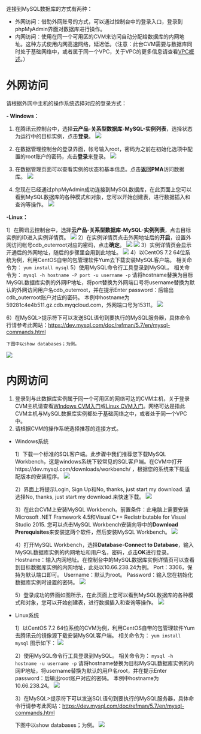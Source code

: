 连接到MySQL数据库的方式有两种：
- 外网访问：借助外网账号的方式，可以通过控制台中的登录入口，登录到phpMyAdmin界面对数据库进行操作。
- 内网访问：使用在同一个可用区的CVM来访问自动分配给数据库的内网地址。这种方式使用内网高速网络，延迟低。（注意：此台CVM需要与数据库同时处于基础网络中，或者属于同一个VPC，关于VPC的更多信息请查看<a href="https://www.qcloud.com/document/product/215/535" target="_blank">VPC概述</a>。）

# 外网访问
请根据外网中主机的操作系统选择对应的登录方式：

**- Windows：**

1. 在腾讯云控制台中，选择**云产品**-**关系型数据库**-**MySQL-实例列表**，选择状态为运行中的目标实例，点击**登录**。
![](//mc.qcloudimg.com/static/img/248ca91c3b13e3f249c752f43019ed1a/image.png)
1. 在数据管理控制台的登录界面，帐号输入root，密码为之前在初始化选项中配置的root账户的密码，点击**登录**来登录。
![](//mc.qcloudimg.com/static/img/b5538d93dc27d99af6fed9f0e5c9b798/image.png)

1. 在数据管理页面可以查看实例的状态和基本信息。点击**返回PMA**访问数据库。
![](//mc.qcloudimg.com/static/img/ceab808b44adf5feba818e70a079b83e/image.png)

1. 您现在已经通过phpMyAdmin成功连接到MySQL数据库，在此页面上您可以看到MySQL数据库的各种模式和对象，您可以开始创建表，进行数据插入和查询等操作。
![](//mc.qcloudimg.com/static/img/c8f60117f5aec772663d3c7890c96b1e/image.png)

**-Linux：**

1）在腾讯云控制台中，选择**云产品**-**关系型数据库**-**MySQL-实例列表**，点击目标实例的ID进入实例详情页。
![](//mc.qcloudimg.com/static/img/018350e48f1d535d105c3c6340d36b2d/image.png)
2）在实例详情页点击外网地址后的**开启**，设置外网访问帐号cdb_outerroot对应的密码，点击**确定**。
![](//mc.qcloudimg.com/static/img/730e65a8b10f429a80ea15456b9a7193/image.png)
![](//mc.qcloudimg.com/static/img/48a8489d3c0341ef87627fdc108f93e7/image.png)
3）实例详情页会显示开通后的外网地址，随后的步骤里会用到此地址。
![](//mc.qcloudimg.com/static/img/3d1176c8958f8ffc0e1f2594fc7f3141/image.png)
4）以CentOS 7.2 64位系统为例，利用CentOS自带的包管理软件Yum去下载安装MySQL客户端。
	相关命令为：
	```yum install mysql```
5）使用MySQL命令行工具登录到MySQL。
		相关命令为：
		`mysql -h hostname -P port -u username -p`
		请将hostname替换为目标MySQL数据库实例的外网IP地址，将port替换为外网端口号将username替换为默认的外网访问用户名cdb_outerroot，并在提示Enter password：后输出cdb_outerroot账户对应的密码。
		本例中hostname为59281c4e4b511.gz.cdb.myqcloud.com，外网端口号为15311。
![](//mc.qcloudimg.com/static/img/48df6390ccf7669d04403cd84b8b6fad/image.png)

6）在MySQL>提示符下可以发送SQL语句到要执行的MySQL服务器，具体命令行请参考此网站：https://dev.mysql.com/doc/refman/5.7/en/mysql-commands.html

	下图中以show databases；为例。
![](//mc.qcloudimg.com/static/img/76b4346a84f7388ae263dc6c09220fc0/image.png)

# 内网访问
1. 登录到与此数据库实例属于同一个可用区的网络可达的CVM主机，关于登录CVM主机请查看<a href="https://www.qcloud.com/document/product/213/2764" target="_blank">WIndows CVM入门</a>或<a href="https://www.qcloud.com/document/product/213/2936" target="_blank">Linux CVM入门</a>。网络可达是指此CVM主机与MySQL数据库实例都处于基础网络之中，或者处于同一个VPC中。
1. 请根据CVM的操作系统选择推荐的连接方式。

 * Windows系统

	1）下载一个标准的SQL客户端。此步骤中我们推荐您下载MySQL Workbench，这是windows系统下较常见的SQL客户端。在CVM中打开https://dev.mysql.com/downloads/workbench/ ，根据您的系统来下载适配版本的安装程序。
![](//mc.qcloudimg.com/static/img/4d7e6c56f02aad86f232e5cdd8c0bb17/image.png)

	2）界面上将提示Login, Sign Up和No, thanks, just start my download. 请选择No, thanks, just start my download.来快速下载。
	![](//mc.qcloudimg.com/static/img/7169ce063b1b41c58c48089bc2a61441/image.png)

	3）在此台CVM上安装MySQL Workbench。前置条件：此电脑上需要安装Microsoft .NET Framework 4.5和Visual C++ Redistributable for Visual Studio 2015. 您可以点击MySQL Workbench安装向导中的**Download Prerequisites**来安装这两个软件，然后安装MySQL Workbench。
	![](//mc.qcloudimg.com/static/img/bcf08cec72e8ea9c490cb30ae79f0da4/image.png)

	4）打开MySQL Workbench，选择**Database**-**Connect to Database**，输入MySQL数据库实例的内网地址和用户名，密码，点击**OK**进行登录。
	Hostname：输入内网地址。在控制台中的MySQL数据库实例详情页可以查看到目标数据库实例的内网地址，此处以10.66.238.24为例。
	Port：3306，保持为默认端口即可。
	Username：默认为root。
	Password：输入您在初始化数据库实例时设置的密码。
	![](//mc.qcloudimg.com/static/img/feb4b95b1038532330e876a605016b87/image.png)

	5）登录成功的界面如图所示，在此页面上您可以看到MySQL数据库的各种模式和对象，您可以开始创建表，进行数据插入和查询等操作。
	![](//mc.qcloudimg.com/static/img/abd8efce579343d25f534143c19c132e/image.png)
	
* Linux系统

	1）以CentOS 7.2 64位系统的CVM为例，利用CentOS自带的包管理软件Yum去腾讯云的镜像源下载安装MySQL客户端。
	相关命令为：
	```yum install mysql```
	图示如下：
	![](//mc.qcloudimg.com/static/img/eee76fa95379b8a25fc076b66b4ca28c/image.png)

	2）使用MySQL命令行工具登录到MySQL。
		相关命令为：
		`mysql -h hostname -u username -p`
		请将hostname替换为目标MySQL数据库实例的内网IP地址，将username替换为默认的用户名root，并在提示Enter password：后输出root账户对应的密码。
		本例中hostname为10.66.238.24。
![](//mc.qcloudimg.com/static/img/d1da9f59f0fff77ad2a8ff18e0b11e7c/image.png)

	3）在MySQL>提示符下可以发送SQL语句到要执行的MySQL服务器，具体命令行请参考此网站：https://dev.mysql.com/doc/refman/5.7/en/mysql-commands.html

	下图中以show databases；为例。
![](//mc.qcloudimg.com/static/img/76b4346a84f7388ae263dc6c09220fc0/image.png)
